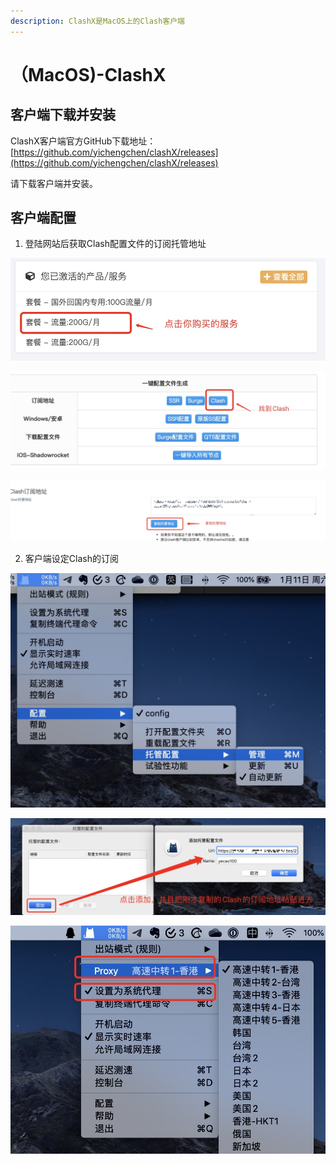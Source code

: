 ```yaml
---
description: ClashX是MacOS上的Clash客户端
---
```


# （MacOS\)-ClashX

## 客户端下载并安装

ClashX客户端官方GitHub下载地址：[https://github.com/yichengchen/clashX/releases](https://github.com/yichengchen/clashX/releases)

请下载客户端并安装。

## 客户端配置

1. 登陆网站后获取Clash配置文件的订阅托管地址

![&#x767B;&#x9646;&#x7F51;&#x7AD9;&#x540E;&#xFF0C;&#x70B9;&#x51FB;&#x4F60;&#x8D2D;&#x4E70;&#x7684;&#x670D;&#x52A1;](../.gitbook/assets/e2466959-5e18-4022-b643-16427f45e9ad.png)

![&#x5728;&#x4EA7;&#x54C1;&#x9875;&#x9762;&#x627E;&#x5230;Clash&#x7684;&#x8BA2;&#x9605;&#x6309;&#x94AE;](../.gitbook/assets/8b737b87-d960-4a15-bc7e-4e67154191c4.png)

![&#x590D;&#x5236;&#x53D6;&#x5F97;Clash&#x7684;&#x8BA2;&#x9605;&#x5730;&#x5740;](../.gitbook/assets/dc798f79-0f6d-4d48-bb0c-2d448958d9d2.png)

2. 客户端设定Clash的订阅

![](../.gitbook/assets/4e24d63d-6828-499e-8807-f2e05b99d235.png)

![&#x628A;&#x521A;&#x624D;&#x590D;&#x5236;&#x7684;Clash&#x7684;&#x8BA2;&#x9605;&#x5730;&#x5740;&#x7C98;&#x8D34;&#x8FDB;&#x53BB;&#x5E76;&#x786E;&#x8BA4;](../.gitbook/assets/a4edd0cb-e879-483b-8d19-4e7b15a64069.png)

![&#x786E;&#x8BA4;Proxy&#x6709;&#x9650;&#x4E86;&#x540E;&#xFF0C;&#x52FE;&#x9009;&#x201C;&#x8BBE;&#x7F6E;&#x4E3A;&#x7CFB;&#x7EDF;&#x4EE3;&#x7406;&#x201D;&#x5373;&#x53EF;&#x6B63;&#x5E38;&#x4E0A;&#x7F51;](../.gitbook/assets/5d4e1de0-b1fd-468d-855d-425912f98866.png)

